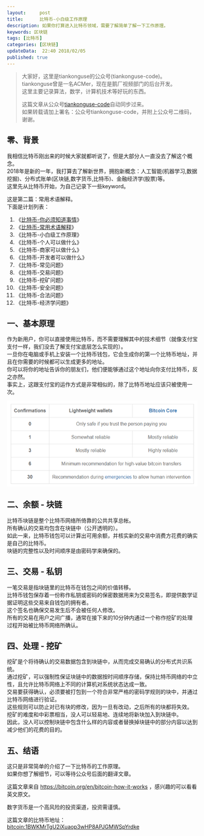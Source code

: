```yaml
---   
layout:     post  
title:      比特币-小白级工作原理  
description: 如果你打算进入比特币领域，需要了解简单了解一下工作原理。    
keywords: 区块链  
tags: [比特币]  
categories: [区块链]  
updateData:  22:40 2018/02/05
published: true  
---  
```

  
  
>   
> 大家好，这里是tiankonguse的公众号(tiankonguse-code)。    
> tiankonguse曾是一名ACMer，现在是鹅厂视频部门的后台开发。    
> 这里主要记录算法，数学，计算机技术等好玩的东西。   
>      
> 这篇文章从公众号[tiankonguse-code](https://mp.weixin.qq.com/s/XD3ZL6cUSDh4UCrC8eMoLw)自动同步过来。    
> 如果转载请加上署名：公众号tiankonguse-code，并附上公众号二维码，谢谢。  
>    
  

## 零、背景 

我相信比特币刚出来的时候大家就都听说了，但是大部分人一直没去了解这个概念。  
2018年是新的一年，我打算去了解新世界，拥抱新概念：人工智能(机器学习,数据挖掘)、分布式账单(区块链,数字货币,比特币)、金融经济学(股票)等。  
这里先从比特币开始，为自己记录下一些keyword。  


这是第二篇：常用术语解释。  
下面是计划列表：  

1. 《[比特币-你必须知道事情](http://mp.weixin.qq.com/s/pu8e18eC2mBQxB9z01ETjg)》  
2. 《[比特币-常用术语解释](https://mp.weixin.qq.com/s/3P9Tv6iO89p6xHpD1r_41Q)》  
3. 《比特币-小白级工作原理》  
4. 《比特币-个人可以做什么》  
5. 《比特币-商家可以做什么》  
6. 《比特币-开发者可以做什么》  
7. 《比特币-常见问题》   
8. 《比特币-交易问题》  
9. 《比特币-挖矿问题》  
10. 《比特币-安全问题》  
11. 《比特币-合法问题》  
12. 《比特币-经济学问题》 



## 一、基本原理


作为新用户，你可以直接使用比特币，而不需要理解其中的技术细节（就像支付宝支付一样，我们没去了解支付宝底层怎么实现的）。  
一旦你在电脑或手机上安装一个比特币钱包，它会生成你的第一个比特币地址，并且在你需要的时候都可以生成更多的地址。  
你可以将你的地址告诉你的朋友们，他们便能够通过这个地址向你支付比特币，反之亦然。  
事实上，这跟支付宝的运作方式是非常相似的，除了比特币地址应该只被使用一次。


![](/images/2018/02/20180203211212.png)  


## 二、余额 - 块链

比特币块链是整个比特币网络所倚靠的公共共享总帐。  
所有确认的交易均包含在块链中（公开透明的）。  
如此一来，比特币钱包可以计算出可用余额，并核实新的交易中消费方花费的确实是自己的比特币。  
块链的完整性以及时间顺序是由密码学来确保的。   


## 三、交易 - 私钥

一笔交易是指块链里的比特币在钱包之间的价值转移。   
比特币钱包保存着一份称作私钥或密码的保密数据用来为交易签名，即提供数学证据证明这些交易来自钱包的拥有者。  
这个签名也确保交易发生后不会被任何人修改。  
所有的交易在用户之间广播，通常在接下来的10分钟内通过一个称作挖矿的处理过程开始被比特币网络所确认。  

## 四、处理 - 挖矿

挖矿是个将待确认的交易数据包含到块链中，从而完成交易确认的分布式共识系统。  
通过挖矿，可以强制性保证块链中的数据按时间顺序存储，保持比特币网络的中立性，且允许比特币网络上不同的计算机对系统状态达成一致。  
交易要获得确认，必须要被打包到一个符合非常严格的密码学规则的块中，并通过比特币网络进行验证。  
这些规则可以防止对已有块的修改，因为一旦有改动，之后所有的块都将失效。  
挖矿的难度和中彩票相当，没人可以轻易地、连续地将新块加入到块链中。  
因此，没人可以控制块链中包含什么样的内容或者替换掉块链中的部分内容以达到减少他们的花费的目的。  


## 五、结语  


这只是非常简单的介绍了一下比特币的工作原理。  
如果你想了解细节，可以等待公众号后面的翻译文章。  

这篇文章来自 https://bitcoin.org/en/bitcoin-how-it-works ，感兴趣的可以看看英文原文。  

 
数字货币是一个高风险的投资渠道，投资需谨慎。  

这篇文章的比特币地址： [bitcoin:1BWKMrTgU2iXuaop3wHP8APJGMWSpYrdke](bitcoin:1BWKMrTgU2iXuaop3wHP8APJGMWSpYrdke)     

